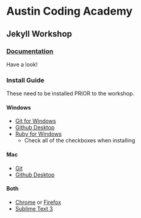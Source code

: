 # Austin Coding Academy
## Jekyll Workshop

### [Documentation](http://jekyllrb.com/)
Have a look!

### Install Guide
These need to be installed PRIOR to the workshop.

#### Windows
* [Git for Windows](https://git-for-windows.github.io/)
* [Github Desktop](https://desktop.github.com/)
* [Ruby for Windows](http://rubyinstaller.org/)
  * Check all of the checkboxes when installing

#### Mac
* [Git](http://git-scm.com/downloads)
* [Github Desktop](https://desktop.github.com/)

#### Both
* [Chrome](https://www.google.com/chrome/) or [Firefox](https://www.mozilla.org/en-US/firefox/new/)
* [Sublime Text 3](http://www.sublimetext.com/3)
